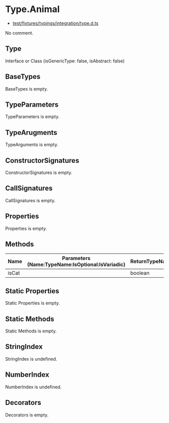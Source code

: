 # Type.Animal

* [test/fixtures/typings/integration/type.d.ts](/test/fixtures/typings/integration/type.d.ts#L94)

No comment.

## Type

Interface or Class (isGenericType: false, isAbstract: false)

## BaseTypes

BaseTypes is empty.

## TypeParameters

TypeParameters is empty.

## TypeArugments

TypeArguments is empty.

## ConstructorSignatures

ConstructorSignatures is empty.

## CallSignatures

CallSignatures is empty.

## Properties

Properties is empty.

## Methods

Name|Parameters (Name:TypeName:IsOptional:IsVariadic)|ReturnTypeName|IsOptional|isOwn|isProtected|isAbstract|TypePredicate|Comment
---|---|---|---|---|---|---|---|---
isCat||boolean|false|true|false|false|Animal is Cat| 

## Static Properties

Static Properties is empty.

## Static Methods

Static Methods is empty.

## StringIndex

StringIndex is undefined.

## NumberIndex

NumberIndex is undefined.

## Decorators

Decorators is empty.

